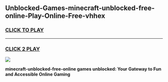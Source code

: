 
## Unblocked-Games-minecraft-unblocked-free-online-Play-Online-Free-vhhex
<h3>
<a href="https://premium76.site?title=minecraft-unblocked-free-online&ref=26A">CLICK TO PLAY</a></h3>
<hr>

<h3>
<a href="https://premium76.site?title=minecraft-unblocked-free-online&ref=26A">CLICK 2 PLAY</a>
  
</h3>

<a href="https://premium76.site?title=minecraft-unblocked-free-online&ref=26A"><img src="https://clearcache.store/games.png"></a>


**minecraft-unblocked-free-online games unblocked: Your Gateway to Fun and Accessible Online Gaming**
